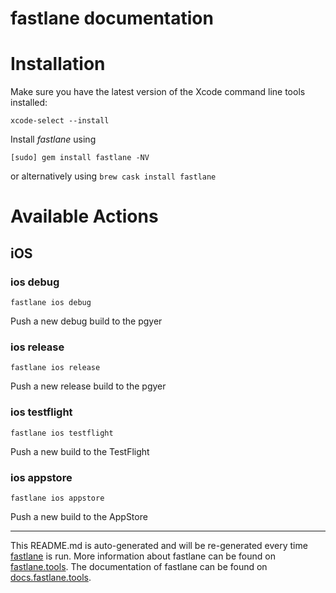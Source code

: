 fastlane documentation
================
# Installation

Make sure you have the latest version of the Xcode command line tools installed:

```
xcode-select --install
```

Install _fastlane_ using
```
[sudo] gem install fastlane -NV
```
or alternatively using `brew cask install fastlane`

# Available Actions
## iOS
### ios debug
```
fastlane ios debug
```
Push a new debug build to the pgyer
### ios release
```
fastlane ios release
```
Push a new release build to the pgyer
### ios testflight
```
fastlane ios testflight
```
Push a new build to the TestFlight
### ios appstore
```
fastlane ios appstore
```
Push a new build to the AppStore

----

This README.md is auto-generated and will be re-generated every time [fastlane](https://fastlane.tools) is run.
More information about fastlane can be found on [fastlane.tools](https://fastlane.tools).
The documentation of fastlane can be found on [docs.fastlane.tools](https://docs.fastlane.tools).
